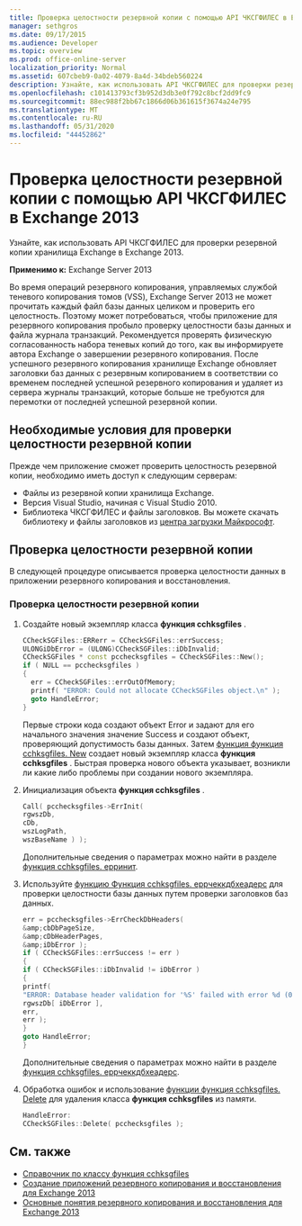 ```yaml
---
title: Проверка целостности резервной копии с помощью API ЧКСГФИЛЕС в Exchange 2013
manager: sethgros
ms.date: 09/17/2015
ms.audience: Developer
ms.topic: overview
ms.prod: office-online-server
localization_priority: Normal
ms.assetid: 607cbeb9-0a02-4079-8a4d-34bdeb560224
description: Узнайте, как использовать API ЧКСГФИЛЕС для проверки резервной копии хранилища Exchange в Exchange 2013.
ms.openlocfilehash: c101413793cf3b952d3db3e0f792c8bcf2dd9fc9
ms.sourcegitcommit: 88ec988f2bb67c1866d06b361615f3674a24e795
ms.translationtype: MT
ms.contentlocale: ru-RU
ms.lasthandoff: 05/31/2020
ms.locfileid: "44452862"
---
```

# <a name="validate-backup-integrity-by-using-the-chksgfiles-api-in-exchange-2013"></a>Проверка целостности резервной копии с помощью API ЧКСГФИЛЕС в Exchange 2013

Узнайте, как использовать API ЧКСГФИЛЕС для проверки резервной копии хранилища Exchange в Exchange 2013.
  
**Применимо к:** Exchange Server 2013 
  
Во время операций резервного копирования, управляемых службой теневого копирования томов (VSS), Exchange Server 2013 не может прочитать каждый файл базы данных целиком и проверить его целостность. Поэтому может потребоваться, чтобы приложение для резервного копирования пробыло проверку целостности базы данных и файла журнала транзакций. Рекомендуется проверять физическую согласованность набора теневых копий до того, как вы информируете автора Exchange о завершении резервного копирования. После успешного резервного копирования хранилище Exchange обновляет заголовки баз данных с резервным копированием в соответствии со временем последней успешной резервного копирования и удаляет из сервера журналы транзакций, которые больше не требуются для перемотки от последней успешной резервной копии.
  
## <a name="prerequisites-for-validating-backup-integrity"></a>Необходимые условия для проверки целостности резервной копии

Прежде чем приложение сможет проверить целостность резервной копии, необходимо иметь доступ к следующим серверам:
  
- Файлы из резервной копии хранилища Exchange.
- Версия Visual Studio, начиная с Visual Studio 2010.
- Библиотека ЧКСГФИЛЕС и файлы заголовков. Вы можете скачать библиотеку и файлы заголовков из [центра загрузки Майкрософт](https://www.microsoft.com/download/details.aspx?id=36802).
    
## <a name="validate-backup-integrity"></a>Проверка целостности резервной копии

В следующей процедуре описывается проверка целостности данных в приложении резервного копирования и восстановления.
  
### <a name="to-validate-backup-integrity"></a>Проверка целостности резервной копии

1. Создайте новый экземпляр класса **функция cchksgfiles** . 
   
   ```cpp
   CCheckSGFiles::ERRerr = CCheckSGFiles::errSuccess;
   ULONGiDbError = (ULONG)CCheckSGFiles::iDbInvalid;
   CCheckSGFiles * const pcchecksgfiles = CCheckSGFiles::New();
   if ( NULL == pcchecksgfiles )
   {
     err = CCheckSGFiles::errOutOfMemory;
     printf( "ERROR: Could not allocate CCheckSGFiles object.\n" );
     goto HandleError;
   }
   ```

   Первые строки кода создают объект Error и задают для его начального значения значение Success и создают объект, проверяющий допустимость базы данных. Затем [функция функция cchksgfiles. New](cchksgfiles-new-function.md) создает новый экземпляр класса **функция cchksgfiles** . Быстрая проверка нового объекта указывает, возникли ли какие либо проблемы при создании нового экземпляра. 
    
2. Инициализация объекта **функция cchksgfiles** . 
   
   ```cpp
   Call( pcchecksgfiles->ErrInit(
   rgwszDb,
   cDb,
   wszLogPath,
   wszBaseName ) );
   ```
   
   Дополнительные сведения о параметрах можно найти в разделе [функция cchksgfiles. ерринит](cchksgfiles-errinit-function.md).
   
3. Используйте [функцию Функция cchksgfiles. еррчеккдбхеадерс](cchksgfiles-errcheckdbheaders-function.md) для проверки целостности базы данных путем проверки заголовков баз данных.
   
   ```cpp
   err = pcchecksgfiles->ErrCheckDbHeaders(
   &amp;cbDbPageSize,
   &amp;cDbHeaderPages,
   &amp;iDbError );
   if ( CCheckSGFiles::errSuccess != err )
   {
   if ( CCheckSGFiles::iDbInvalid != iDbError )
   {
   printf(
   "ERROR: Database header validation for '%S' failed with error %d (0x%x)\n",
   rgwszDb[ iDbError ],
   err,
   err );
   }
   goto HandleError;
   }
   ```
   
   Дополнительные сведения о параметрах можно найти в разделе [функция cchksgfiles. еррчеккдбхеадерс](cchksgfiles-errcheckdbheaders-function.md).
   
4. Обработка ошибок и использование [функции функция cchksgfiles. Delete](cchksgfiles-delete-function.md) для удаления класса **функция cchksgfiles** из памяти. 
   
   ```cpp
   HandleError:
   CCheckSGFiles::Delete( pcchecksgfiles );  
   ```

## <a name="see-also"></a>См. также

- [Справочник по классу функция cchksgfiles](cchksgfiles-class-reference.md)
- [Создание приложений резервного копирования и восстановления для Exchange 2013](build-backup-and-restore-applications-for-exchange-2013.md)
- [Основные понятия резервного копирования и восстановления для Exchange 2013](backup-and-restore-concepts-for-exchange-2013.md)
    

